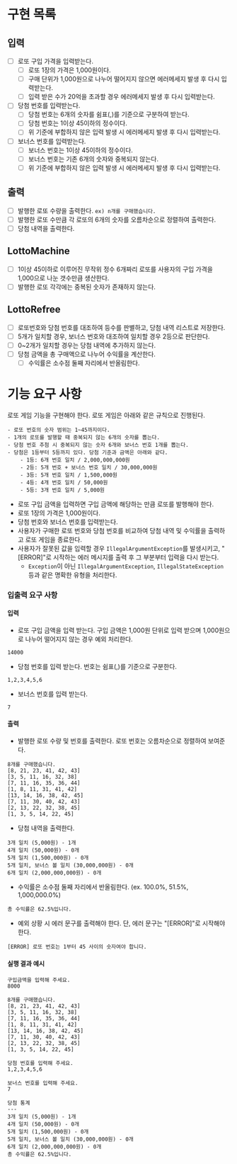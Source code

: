 # 구현 목록

## 입력
- [ ] 로또 구입 가격을 입력받는다.
  - [ ] 로또 1장의 가격은 1,000원이다.
  - [ ] 구매 단위가 1,000원으로 나누어 떨어지지 않으면 에러메세지 발생 후 다시 입력받는다.
  - [ ] 입력 받은 수가 20억을 초과할 경우 에러메세지 발생 후 다시 입력받는다.
- [ ] 당첨 번호를 입력받는다.
  - [ ] 당첨 번호는 6개의 숫자를 쉼표(,)를 기준으로 구분하여 받는다.
  - [ ] 당첨 번호는 1이상 45이하의 정수이다. 
  - [ ] 위 기준에 부합하지 않은 입력 발생 시 에러메세지 발생 후 다시 입력받는다.
- [ ] 보너스 번호를 입력받는다.
  - [ ] 보너스 번호는 1이상 45이하의 정수이다.
  - [ ] 보너스 번호는 기존 6개의 숫자와 중복되지 않는다.
  - [ ] 위 기준에 부합하지 않은 입력 발생 시 에러메세지 발생 후 다시 입력받는다.

## 출력
- [ ] 발행한 로또 수량을 출력한다. `ex) n개를 구매했습니다.`
- [ ] 발행한 로또 수만큼 각 로또의 6개의 숫자를 오름차순으로 정렬하여 출력한다.
- [ ] 당첨 내역을 출력한다.

## LottoMachine
- [ ] 1이상 45이하로 이루어진 무작위 정수 6개짜리 로또를 사용자의 구입 가격을 1,000으로 나눈 갯수만큼 생산한다.
- [ ] 발행한 로또 각각에는 중복된 숫자가 존재하지 않는다.

## LottoRefree
- [ ] 로또번호와 당첨 번호를 대조하여 등수를 판별하고, 당첨 내역 리스트로 저장한다.
- [ ] 5개가 일치할 경우, 보너스 번호와 대조하여 일치할 경우 2등으로 판단한다.
- [ ] 0~2개가 일치할 경우는 당첨 내역에 추가하지 않는다.
- [ ] 당첨 금액을 총 구매액으로 나누어 수익률을 계산한다.
  - [ ] 수익률은 소수점 둘째 자리에서 반올림한다.

# 기능 요구 사항 

로또 게임 기능을 구현해야 한다. 로또 게임은 아래와 같은 규칙으로 진행된다.

```
- 로또 번호의 숫자 범위는 1~45까지이다.
- 1개의 로또를 발행할 때 중복되지 않는 6개의 숫자를 뽑는다.
- 당첨 번호 추첨 시 중복되지 않는 숫자 6개와 보너스 번호 1개를 뽑는다.
- 당첨은 1등부터 5등까지 있다. 당첨 기준과 금액은 아래와 같다.
    - 1등: 6개 번호 일치 / 2,000,000,000원
    - 2등: 5개 번호 + 보너스 번호 일치 / 30,000,000원
    - 3등: 5개 번호 일치 / 1,500,000원
    - 4등: 4개 번호 일치 / 50,000원
    - 5등: 3개 번호 일치 / 5,000원
```

- 로또 구입 금액을 입력하면 구입 금액에 해당하는 만큼 로또를 발행해야 한다.
- 로또 1장의 가격은 1,000원이다.
- 당첨 번호와 보너스 번호를 입력받는다.
- 사용자가 구매한 로또 번호와 당첨 번호를 비교하여 당첨 내역 및 수익률을 출력하고 로또 게임을 종료한다.
- 사용자가 잘못된 값을 입력할 경우 `IllegalArgumentException`를 발생시키고, "[ERROR]"로 시작하는 에러 메시지를 출력 후 그 부분부터 입력을 다시 받는다.
    - `Exception`이 아닌 `IllegalArgumentException`, `IllegalStateException` 등과 같은 명확한 유형을 처리한다.

### 입출력 요구 사항

#### 입력

- 로또 구입 금액을 입력 받는다. 구입 금액은 1,000원 단위로 입력 받으며 1,000원으로 나누어 떨어지지 않는 경우 예외 처리한다.

```
14000
```

- 당첨 번호를 입력 받는다. 번호는 쉼표(,)를 기준으로 구분한다.

```
1,2,3,4,5,6
```

- 보너스 번호를 입력 받는다.

```
7
```

#### 출력

- 발행한 로또 수량 및 번호를 출력한다. 로또 번호는 오름차순으로 정렬하여 보여준다.

```
8개를 구매했습니다.
[8, 21, 23, 41, 42, 43] 
[3, 5, 11, 16, 32, 38] 
[7, 11, 16, 35, 36, 44] 
[1, 8, 11, 31, 41, 42] 
[13, 14, 16, 38, 42, 45] 
[7, 11, 30, 40, 42, 43] 
[2, 13, 22, 32, 38, 45] 
[1, 3, 5, 14, 22, 45]
```

- 당첨 내역을 출력한다.

```
3개 일치 (5,000원) - 1개
4개 일치 (50,000원) - 0개
5개 일치 (1,500,000원) - 0개
5개 일치, 보너스 볼 일치 (30,000,000원) - 0개
6개 일치 (2,000,000,000원) - 0개
```

- 수익률은 소수점 둘째 자리에서 반올림한다. (ex. 100.0%, 51.5%, 1,000,000.0%)

```
총 수익률은 62.5%입니다.
```

- 예외 상황 시 에러 문구를 출력해야 한다. 단, 에러 문구는 "[ERROR]"로 시작해야 한다.

```
[ERROR] 로또 번호는 1부터 45 사이의 숫자여야 합니다.
```

#### 실행 결과 예시

```
구입금액을 입력해 주세요.
8000

8개를 구매했습니다.
[8, 21, 23, 41, 42, 43] 
[3, 5, 11, 16, 32, 38] 
[7, 11, 16, 35, 36, 44] 
[1, 8, 11, 31, 41, 42] 
[13, 14, 16, 38, 42, 45] 
[7, 11, 30, 40, 42, 43] 
[2, 13, 22, 32, 38, 45] 
[1, 3, 5, 14, 22, 45]

당첨 번호를 입력해 주세요.
1,2,3,4,5,6

보너스 번호를 입력해 주세요.
7

당첨 통계
---
3개 일치 (5,000원) - 1개
4개 일치 (50,000원) - 0개
5개 일치 (1,500,000원) - 0개
5개 일치, 보너스 볼 일치 (30,000,000원) - 0개
6개 일치 (2,000,000,000원) - 0개
총 수익률은 62.5%입니다.
```
